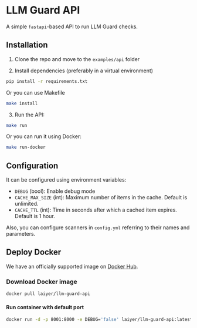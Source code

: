 # LLM Guard API

A simple `fastapi`-based API to run LLM Guard checks.

## Installation

1. Clone the repo and move to the `examples/api` folder

2. Install dependencies (preferably in a virtual environment)

```sh
pip install -r requirements.txt
```

Or you can use Makefile

```sh
make install
```

3. Run the API:

```sh
make run
```

Or you can run it using Docker:

```sh
make run-docker
```

## Configuration

It can be configured using environment variables:

- `DEBUG` (bool): Enable debug mode
- `CACHE_MAX_SIZE` (int): Maximum number of items in the cache. Default is unlimited.
- `CACHE_TTL` (int): Time in seconds after which a cached item expires. Default is 1 hour.

Also, you can configure scanners in `config.yml` referring to their names and parameters.

## Deploy Docker

We have an officially supported image on [Docker Hub](https://hub.docker.com/repository/docker/laiyer/llm-guard-api/general).

### Download Docker image

```sh
docker pull laiyer/llm-guard-api
```

#### Run container with default port

```sh
docker run -d -p 8001:8000 -e DEBUG='false' laiyer/llm-guard-api:latest
```
